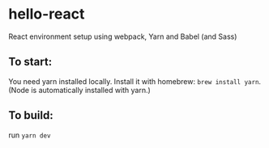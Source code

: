 # hello-react
React environment setup using webpack, Yarn and Babel (and Sass)

<h2>To start:</h2>
You need yarn installed locally. Install it with homebrew: <code>brew install yarn</code>. (Node is automatically installed with yarn.)

<h2>To build:</h2>
run <code>yarn dev</code>
